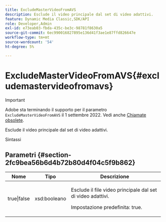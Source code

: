 ```yaml
---
title: ExcludeMasterVideoFromAVS
description: Esclude il video principale dal set di video adattivi.
feature: Dynamic Media Classic,SDK/API
role: Developer,Admin
exl-id: e73eab03-fbda-435c-be3c-98781f8630a5
source-git-commit: 6ec990016827895e136d41f3ae1e87ffd826647e
workflow-type: tm+mt
source-wordcount: '54'
ht-degree: 5%

---
```


# ExcludeMasterVideoFromAVS{#excludemastervideofromavs}

>[!IMPORTANT]
>
>Adobe sta terminando il supporto per il parametro `ExcludeMasterVideoFromAVS` il 1 settembre 2022. Vedi anche [Chiamate obsolete](/help/aem-ips-api/c-deprecated-calls.md).

Esclude il video principale dal set di video adattivi.

<!-- REMOVE TOPIC MAY 2022 AS PER CQDOC-19165 AND REMOVED FROM TOC -->

Sintassi

## Parametri {#section-2fc9bea56b6d4b72b80d4f04c5f9b862}

<table id="table_04100BB8ABD84EF68B0A7CE3AD946414"> 
 <thead> 
  <tr> 
   <th colname="col1" class="entry"> Nome </th> 
   <th colname="col2" class="entry"> Tipo </th> 
   <th colname="col3" class="entry"> Descrizione </th> 
  </tr> 
 </thead>
 <tbody> 
  <tr> 
   <td colname="col1"> <span class="codeph"> true|false</span> </td> 
   <td colname="col2"> <span class="codeph"> xsd:booleano</span> </td> 
   <td colname="col3"> <p>Esclude il file video principale dal set di video adattivi. </p> <p>Impostazione predefinita: true. </p> </td> 
  </tr> 
 </tbody> 
</table>
